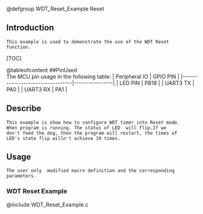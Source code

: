 
@defgroup WDT_Reset_Example Reset

## Introduction
	This example is used to demonstrate the use of the WDT Reset
    function.

[TOC]

@tableofcontent
##PinUsed  
	The MCU pin usage in the following table:
|       Peripheral IO             |    GPIO PIN    |
|---------------------------------|----------------|
|       LED PIN                   |      PB18      |
|       UART3 TX                  |      PA0       |
|       UART3 RX                  |      PA1       |

## Describe
	This example is show how to configure WDT timer into Reset mode.
	When program is running. The status of LED  will flip.If we
	don't feed the dog, then the program will restart, the times of
	LED's state flip willn't achieve 10 times.
	
## Usage
	The user only  modified macro definition and the corresponding parameters.

### WDT Reset Example
@include WDT_Reset_Example.c


